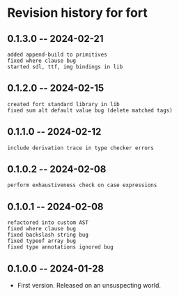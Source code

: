 # Revision history for fort

## 0.1.3.0 -- 2024-02-21
    added append-build to primitives
    fixed where clause bug
    started sdl, ttf, img bindings in lib

## 0.1.2.0 -- 2024-02-15
    created fort standard library in lib
    fixed sum alt default value bug (delete matched tags)

## 0.1.1.0 -- 2024-02-12

    include derivation trace in type checker errors

## 0.1.0.2 -- 2024-02-08

    perform exhaustiveness check on case expressions

## 0.1.0.1 -- 2024-02-08

    refactored into custom AST
    fixed where clause bug
    fixed backslash string bug
    fixed typeof array bug
    fixed type annotations ignored bug

## 0.1.0.0 -- 2024-01-28

* First version. Released on an unsuspecting world.
